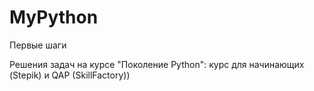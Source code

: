 # MyPython
Первые шаги

Решения задач на курсе "Поколение Python": курс для начинающих (Stepik) и QAP (SkillFactory))
